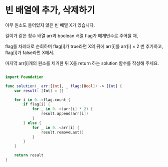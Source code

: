빈 배열에 추가, 삭제하기
=================

아무 원소도 들어있지 않은 빈 배열 X가 있습니다.    

길이가 같은 정수 배열 arr과 boolean 배열 flag가 매개변수로 주어질 때,   

flag를 차례대로 순회하며 flag[i]가 true라면 X의 뒤에 arr[i]를 arr[i] × 2 번 추가하고, flag[i]가 false라면 X에서.  

마지막 arr[i]개의 원소를 제거한 뒤 X를 return 하는 solution 함수를 작성해 주세요.

```swift 

import Foundation

func solution(_ arr:[Int], _ flag:[Bool]) -> [Int] {
    var result: [Int] = []

    for i in 0..<flag.count {
        if flag[i] {
            for _ in 0..<(arr[i] * 2) {
                result.append(arr[i])
            }
        } else {
            for _ in 0..<arr[i] {
                result.removeLast()
            }
        }
    }

    return result
}












